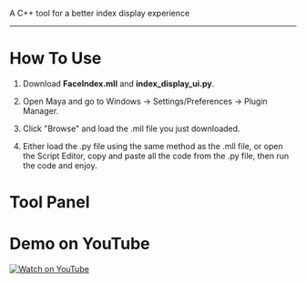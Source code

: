 A C++ tool for a better index display experience

***

# How To Use
1. Download **FaceIndex.mll** and **index_display_ui.py**.

2. Open Maya and go to Windows -> Settings/Preferences -> Plugin Manager.

3. Click "Browse" and load the .mll file you just downloaded.

4. Either load the .py file using the same method as the .mll file, or open the Script Editor, copy and paste all the code from the .py file, then run the code and enjoy.

# Tool Panel

# Demo on YouTube
[![Watch on YouTube](https://img.youtube.com/vi/ASut_6LOlaU/0.jpg)](https://www.youtube.com/watch?v=ASut_6LOlaU)
